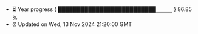 - ⏳ Year progress { ██████████████████████████▁▁▁▁ } 86.85 %
- ⏰ Updated on Wed, 13 Nov 2024 21:20:00 GMT

